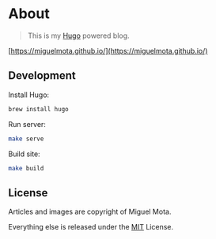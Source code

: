 # About

> This is my [Hugo](https://gohugo.io/) powered blog.

[https://miguelmota.github.io/](https://miguelmota.github.io/)

## Development

Install Hugo:

```bash
brew install hugo
```

Run server:

```bash
make serve
```

Build site:

```bash
make build
```

## License

Articles and images are copyright of Miguel Mota.

Everything else is released under the [MIT](LICENSE) License.
